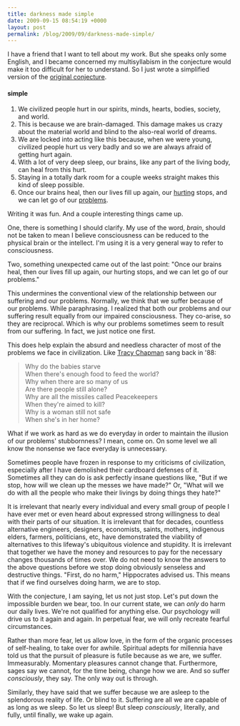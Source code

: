 ```yaml
---
title: darkness made simple
date: 2009-09-15 08:54:19 +0000
layout: post
permalink: /blog/2009/09/darkness-made-simple/
---
```


I have a friend that I want to tell about my work. But she speaks only some English, and I became concerned my multisyllabism in the conjecture would make it too difficult for her to understand. So I just wrote a simplified version of the [original conjecture](http://andrewdurham.com/basics).

#### simple

1. We civilized people hurt in our spirits, minds, hearts, bodies, society, and world.
2. This is because we are brain-damaged. This damage makes us crazy about the material world and blind to the also-real world of dreams.
3. We are locked into acting like this because, when we were young, civilized people hurt us very badly and so we are always afraid of getting hurt again.
4. With a lot of very deep sleep, our brains, like any part of the living body, can heal from this hurt.
5. Staying in a totally dark room for a couple weeks straight makes this kind of sleep possible.
6. Once our brains heal, then our lives fill up again, our [hurting](../2009/09/conjectures-sixth-point) stops, and we can let go of our [problems](http://andrewdurham.com/2009/09/darkness-made-simple).

Writing it was fun. And a couple interesting things came up.

One, there is something I should clarify. My use of the word, _brain_, should not be taken to mean I believe consciousness can be reduced to the physical brain or the intellect. I'm using it is a very general way to refer to consciousness.

Two, something unexpected came out of the last point: "Once our brains heal, then our lives fill up again, our hurting stops, and we can let go of our problems."

This undermines the conventional view of the relationship between our suffering and our problems. Normally, we think that we suffer because of our problems. While paraphrasing. I realized that both our problems and our suffering result equally from our impaired consciousness. They co-arise, so they are reciprocal. Which is why our problems sometimes seem to result from our suffering. In fact, we just notice one first.

This does help explain the absurd and needless character of most of the problems we face in civilization. Like [Tracy Chapman](http://tracychapman.com) sang back in '88:

> Why do the babies starve  
When there's enough food to feed the world?  
Why when there are so many of us  
Are there people still alone?  
Why are all the missiles called Peacekeepers  
When they're aimed to kill?  
Why is a woman still not safe  
When she's in her home?

What if we work as hard as we do everyday in order to maintain the illusion of our problems' stubbornness? I mean, come on. On some level we all know the nonsense we face everyday is unnecessary.

Sometimes people have frozen in response to my criticisms of civilization, especially after I have demolished their cardboard defenses of it. Sometimes all they can do is ask perfectly insane questions like, "But if we stop, how will we clean up the messes we have made?" Or, "What will we do with all the people who make their livings by doing things they hate?"

It is irrelevant that nearly every individual and every small group of people I have ever met or even heard about expressed strong willingness to deal with their parts of our situation. It is irrelevant that for decades, countless alternative engineers, designers, economists, saints, mothers, indigenous elders, farmers, politicians, etc, have demonstrated the viability of alternatives to this lifeway's ubiquitous violence and stupidity. It is irrelevant that together we have the money and resources to pay for the necessary changes thousands of times over. We do not need to know the answers to the above questions before we stop doing obviously senseless and destructive things. "First, do no harm," Hippocrates advised us. This means that if we find ourselves doing harm, we are to stop.

With the conjecture, I am saying, let us not just stop. Let's put down the impossible burden we bear, too. In our current state, we can _only_ do harm our daily lives. We're not qualified for anything else. Our psychology will drive us to it again and again. In perpetual fear, we will only recreate fearful circumstances.

Rather than more fear, let us allow love, in the form of the organic processes of self-healing, to take over for awhile. Spiritual adepts for millennia have told us that the pursuit of pleasure is futile because as we are, we suffer. Immeasurably. Momentary pleasures cannot change that. Furthermore, sages say we cannot, for the time being, change how we are. And so suffer _consciously_, they say. The only way out is through.

Similarly, they have said that we suffer because we are asleep to the splendorous reality of life. Or blind to it. Suffering are all we are capable of as long as we sleep. So let us sleep! But sleep _consciously_, literally, and fully, until finally, we wake up again.


